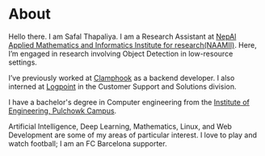 # About
Hello there. I am Safal Thapaliya. I am a Research Assistant at [NepAl Applied Mathematics and Informatics Institute for research(NAAMII)](https://naamii.org.np/). Here, I’m engaged in research involving Object Detection in low-resource settings.

I’ve previously worked at [Clamphook](https://clamphook.com/) as a backend developer. I also interned at [Logpoint](https://www.logpoint.com/) in the Customer Support and Solutions division.

I have a bachelor's degree in Computer engineering from the [Institute of Engineering, Pulchowk Campus](https://pcampus.edu.np/). 

Artificial Intelligence, Deep Learning, Mathematics, Linux, and Web Development are some of my areas of particular interest. 
I love to play and watch football; I am an FC Barcelona supporter.